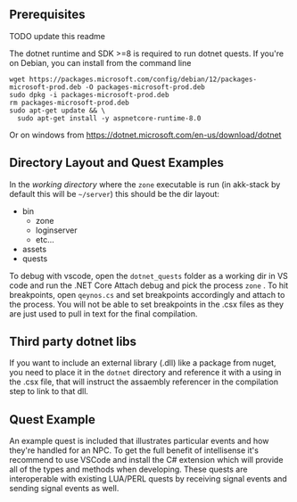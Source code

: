 ## Prerequisites
TODO update this readme


The dotnet runtime and SDK >=8 is required to run dotnet quests. If you're on Debian, you can install from the command line

```
wget https://packages.microsoft.com/config/debian/12/packages-microsoft-prod.deb -O packages-microsoft-prod.deb
sudo dpkg -i packages-microsoft-prod.deb
rm packages-microsoft-prod.deb
sudo apt-get update && \
  sudo apt-get install -y aspnetcore-runtime-8.0
```

Or on windows from https://dotnet.microsoft.com/en-us/download/dotnet

## Directory Layout and Quest Examples

In the *working directory* where the `zone` executable is run (in akk-stack by default this will be `~/server`) this should be the dir layout:

- bin
    - zone
    - loginserver
    - etc...
- assets
- quests


To debug with vscode, open the `dotnet_quests` folder as a working dir in VS code and run the .NET Core Attach debug and pick the process `zone` . To hit breakpoints, open `qeynos.cs` and set breakpoints accordingly and attach to the process. You will not be able to set breakpoints in the .csx files as they are just used to pull in text for the final compilation.

## Third party dotnet libs

If you want to include an external library (.dll) like a package from nuget, you need to place it in the `dotnet` directory and reference it with a using in the .csx file, that will instruct the assaembly referencer in the compilation step to link to that dll.

## Quest Example

An example quest is included that illustrates particular events and how they're handled for an NPC. To get the full benefit of intellisense it's recommend to use VSCode and install the C# extension which will provide all of the types and methods when developing. These quests are interoperable with existing LUA/PERL quests by receiving signal events and sending signal events as well.